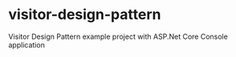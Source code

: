 # visitor-design-pattern
Visitor Design Pattern example project with ASP.Net Core Console application

